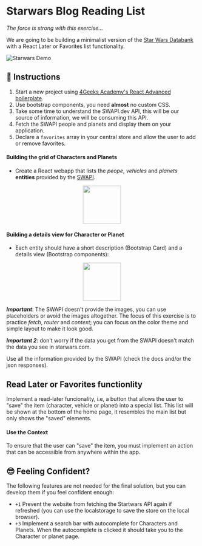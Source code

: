 # Starwars Blog Reading List

_The force is strong with this exercise..._

We are going to be building a minimalist version of the [Star Wars Databank](https://www.starwars.com/databank) with a React Later or Favorites list functionality.

![Starwars Demo](https://github.com/breatheco-de/exercise-starwars-blog-reading-list/blob/master/preview.gif?raw=true)

## 📝 Instructions

1. Start a new project using [4Geeks Academy's React Advanced boilerplate](https://github.com/4GeeksAcademy/react-hello-webapp).
2. Use bootstrap components, you need **almost** no custom CSS.
3. Take some time to understand the SWAPI.dev API, this will be our source of information, we will be consuming this API.
4. Fetch the SWAPI people and planets and display them on your application.
5. Declare a `favorites` array in your central store and allow the user to add or remove favorites.

#### Building the grid of Characters and Planets

- Create a React webapp that lists the _peope_, _vehicles_ and _planets_ **entities** provided by the [SWAPI](https://swapi.dev/documentation).

<p align="center">
   <img height="100" src="https://raw.githubusercontent.com/nachovz/projects/master/p/javascript/semi-senior/startwars-blog-reading-list/sw_data.png" />
</p>

#### Building a details view for Character or Planet

- Each entity should have a short description (Bootstrap Card) and a details view (Bootstrap components):

<p align="center">
   <img height="100" src="https://raw.githubusercontent.com/nachovz/projects/master/p/javascript/semi-senior/startwars-blog-reading-list/sw_data_details.png" />
</p>

***Important***: The SWAPI doesn't provide the images, you can use placeholders or avoid the images altogether. The focus of this exercise is to practice *fetch*, *router* and *context*; you can focus on the color theme and simple layout to make it look good.

***Important 2***: don't worry if the data you get from the SWAPI doesn't match the data you see in starwars.com.

Use all the information provided by the SWAPI (check the docs and/or the json responses).

## Read Later or Favorites functionlity

Implement a read-later funcionality, i.e, a button that allows the user to "save" the item (character, vehicle or planet) into a special list. This list will be shown at the bottom of the home page, it resembles the main list but only shows the "saved" elements.

#### Use the Context

To ensure that the user can "save" the item, you must implement an action that can be accessible from anywhere within the app.

## 😎 Feeling Confident?

The following features are not needed for the final solution, but you can develop them if you feel confident enough:

- `+1` Prevent the website from fetching the Startwars API again if refreshed (you can use the localstorage to save the store on the local browser).
- `+3` Implement a search bar with autocomplete for Characters and Planets. When the autocomplete is clicked it should take you to the Character or planet page.

